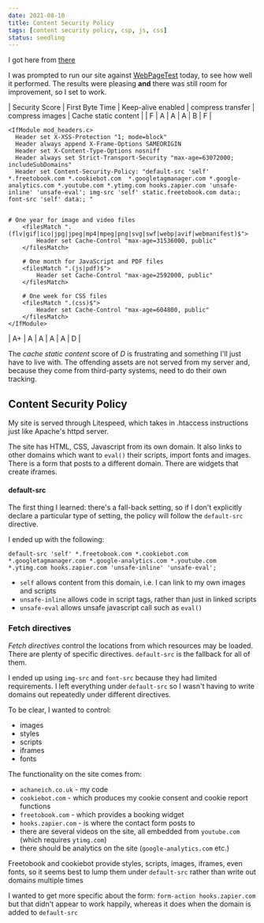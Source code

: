 ```yaml
---
date: 2021-08-10
title: Content Security Policy
tags: [content security policy, csp, js, css]
status: seedling
---
```


I got here from [there](https://sia.codes/posts/render-blocking-resources/)

I was prompted to run our site against [WebPageTest](https://www.webpagetest.org) today, to see how well it performed. The results were pleasing __and__ there was still room for improvement, so I set to work.

| Security Score | First Byte Time | Keep-alive enabled | compress transfer | compress images | Cache static content |
| F | A | A | A | B | F |

```
<IfModule mod_headers.c>
  Header set X-XSS-Protection "1; mode=block"
  Header always append X-Frame-Options SAMEORIGIN
  Header set X-Content-Type-Options nosniff
  Header always set Strict-Transport-Security "max-age=63072000; includeSubDomains"
  Header set Content-Security-Policy: "default-src 'self' *.freetobook.com *.cookiebot.com  *.googletagmanager.com *.google-analytics.com *.youtube.com *.ytimg.com hooks.zapier.com 'unsafe-inline' 'unsafe-eval'; img-src 'self' static.freetobook.com data:; font-src 'self' data:; "


# One year for image and video files
    <filesMatch ".(flv|gif|ico|jpg|jpeg|mp4|mpeg|png|svg|swf|webp|avif|webmanifest)$">
        Header set Cache-Control "max-age=31536000, public"
    </filesMatch>

    # One month for JavaScript and PDF files
    <filesMatch ".(js|pdf)$">
        Header set Cache-Control "max-age=2592000, public"
    </filesMatch>

    # One week for CSS files
    <filesMatch ".(css)$">
        Header set Cache-Control "max-age=604800, public"
    </filesMatch>
</IfModule>
```

| A+ | A | A | A | A | D |

The _cache static content_ score of _D_ is frustrating and something I'll just have to live with. The offending assets are not served from my server and, because they come from third-party systems, need to do their own tracking.

## Content Security Policy
My site is served through Litespeed, which takes in .htaccess instructions just like Apache's httpd server.

The site has HTML, CSS, Javascript from its own domain. It also links to other domains which want to ```eval()``` their scripts, import fonts and images. There is a form that posts to a different domain. There are widgets that create iframes.

#### default-src
The first thing I learned: there's a fall-back setting, so if I don't explicitly declare a particular type of setting, the policy will follow the ```default-src``` directive.

I ended up with the following:
```
default-src 'self' *.freetobook.com *.cookiebot.com  *.googletagmanager.com *.google-analytics.com *.youtube.com *.ytimg.com hooks.zapier.com 'unsafe-inline' 'unsafe-eval';
```

- `self` allows content from this domain, i.e. I can link to my own images and scripts
- `unsafe-inline` allows code in script tags, rather than just in linked scripts
- `unsafe-eval` allows unsafe javascript call such as `eval()`

### Fetch directives
_Fetch directives_ control the locations from which resources may be loaded. There are plenty of specific directives. `default-src` is the fallback for all of them.

I ended up using `img-src` and `font-src` because they had limited requirements. I left everything under `default-src` so I wasn't having to write domains out repeatedly under different directives.

To be clear, I wanted to control:
- images
- styles
- scripts
- iframes
- fonts

The functionality on the site comes from:
- `achaneich.co.uk` - my code
- `cookiebot.com` - which produces my cookie consent and cookie report functions
- `freetobook.com` - which provides a booking widget
- `hooks.zapier.com` - is where the contact form posts to
- there are several videos on the site, all embedded from `youtube.com` (which requires `ytimg.com`)
- there should be analytics on the site (`google-analytics.com` etc.)

Freetobook and cookiebot provide styles, scripts, images, iframes, even fonts, so it seems best to lump them under `default-src` rather than write out domains multiple times

I wanted to get more specific about the form: `form-action hooks.zapier.com` but that didn't appear to work happily, whereas it does when the domain is added to `default-src`


